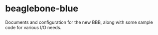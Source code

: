 # beaglebone-blue
Documents and configuration for the new BBB, along with some sample code for various I/O needs.
